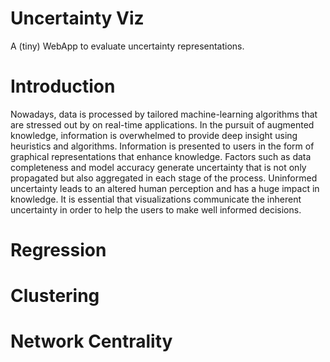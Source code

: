 # Uncertainty Viz

A (tiny) WebApp to evaluate uncertainty representations.

# Introduction

Nowadays, data is processed by tailored machine-learning algorithms that are stressed out by on real-time applications. In the pursuit of augmented knowledge, information is overwhelmed to provide deep insight using heuristics and algorithms. Information is presented to users in the form of graphical representations that enhance knowledge. Factors such as data completeness and model accuracy generate uncertainty that is not only propagated but also aggregated in each stage of the process. Uninformed uncertainty leads to an altered human perception and has a huge impact in knowledge. It is essential that visualizations communicate the inherent uncertainty in order to help the users to make well informed decisions.

# Regression

# Clustering

# Network Centrality
